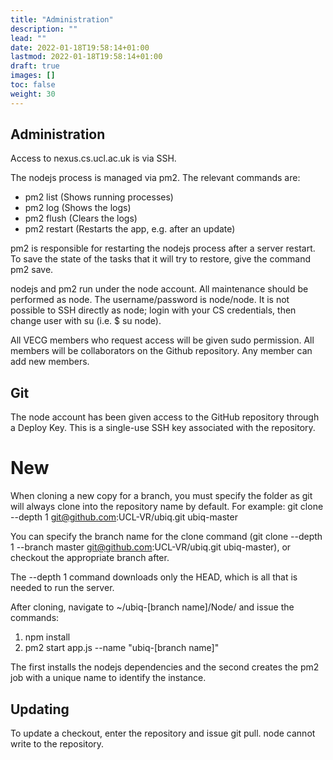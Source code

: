 ```yaml
---
title: "Administration"
description: ""
lead: ""
date: 2022-01-18T19:58:14+01:00
lastmod: 2022-01-18T19:58:14+01:00
draft: true
images: []
toc: false
weight: 30
---
```


## Administration

Access to nexus.cs.ucl.ac.uk is via SSH.

The nodejs process is managed via pm2. The relevant commands are:

* pm2 list (Shows running processes)
* pm2 log (Shows the logs)
* pm2 flush (Clears the logs)
* pm2 restart (Restarts the app, e.g. after 
an update)

pm2 is responsible for restarting the nodejs process after a server restart. To save the state of the tasks that it will try to restore, give the command pm2 save.

nodejs and pm2 run under the node account. All maintenance should be performed as node. The username/password is node/node. It is not possible to SSH directly as node; login with your CS credentials, then change user with su (i.e. $ su node).

All VECG members who request access will be given sudo permission. All members will be collaborators on the Github repository. Any member can add new members.

## Git

The node account has been given access to the GitHub repository through a Deploy Key. This is a single-use SSH key associated with the repository.

# New

When cloning a new copy for a branch, you must specify the folder as git will always clone into the repository name by default. For example: git clone --depth 1 git@github.com:UCL-VR/ubiq.git ubiq-master

You can specify the branch name for the clone command (git clone --depth 1 --branch master git@github.com:UCL-VR/ubiq.git ubiq-master), or checkout the appropriate branch after.

The --depth 1 command downloads only the HEAD, which is all that is needed to run the server.

After cloning, navigate to ~/ubiq-[branch name]/Node/ and issue the commands:

1. npm install
2. pm2 start app.js --name "ubiq-[branch name]"

The first installs the nodejs dependencies and the second creates the pm2 job with a unique name to identify the instance.

## Updating

To update a checkout, enter the repository and issue git pull. node cannot write to the repository.